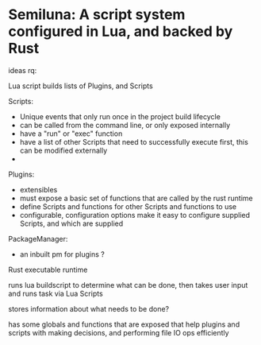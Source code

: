 # Semiluna: A script system configured in Lua, and backed by Rust

ideas rq:

Lua script builds lists of Plugins, and Scripts

Scripts:
- Unique events that only run once in the project build lifecycle
- can be called from the command line, or only exposed internally
- have a "run" or "exec" function
- have a list of other Scripts that need to successfully execute first, this can be modified externally
-

Plugins:
- extensibles
- must expose a basic set of functions that are called by the rust runtime
- define Scripts and functions for other Scripts and functions to use
- configurable, configuration options make it easy to configure supplied Scripts, and which are supplied

PackageManager:
- an inbuilt pm for plugins ?


Rust executable runtime

runs lua buildscript to determine what can be done, then takes user input and runs task via Lua Scripts

stores information about what needs to be done?

has some globals and functions that are exposed that help plugins and scripts with making decisions, and performing file IO ops efficiently

